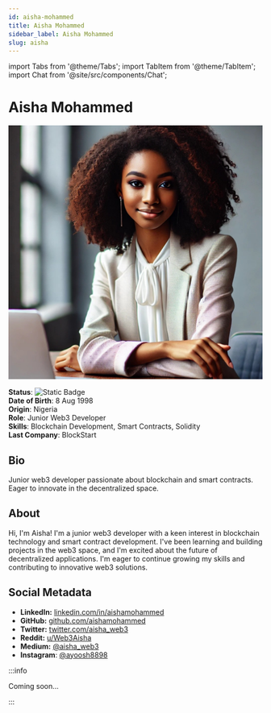 ```yaml
---
id: aisha-mohammed
title: Aisha Mohammed
sidebar_label: Aisha Mohammed
slug: aisha
---
```


import Tabs from '@theme/Tabs';
import TabItem from '@theme/TabItem';
import Chat from  '@site/src/components/Chat';

# Aisha Mohammed

<Tabs>
<TabItem value="overview" label="Overview" default>

<img src="/img/aisha-mohammed.jpeg" class="avatar__photo avatar__photo--xl margin-bottom--md" />

**Status**: ![Static Badge](https://img.shields.io/badge/Not%20Ready-no?color=ff0000)  
**Date of Birth**: 8 Aug 1998  
**Origin**: Nigeria  
**Role**: Junior Web3 Developer  
**Skills**: Blockchain Development, Smart Contracts, Solidity  
**Last Company**: BlockStart

## Bio

Junior web3 developer passionate about blockchain and smart contracts. Eager to innovate in the decentralized space.

## About

Hi, I'm Aisha! I'm a junior web3 developer with a keen interest in blockchain technology and smart contract development. I've been learning and building projects in the web3 space, and I'm excited about the future of decentralized applications. I'm eager to continue growing my skills and contributing to innovative web3 solutions.

## Social Metadata

- **LinkedIn:** [linkedin.com/in/aishamohammed](https://linkedin.com/in/aishamohammed)
- **GitHub:** [github.com/aishamohammed](https://github.com/aishamohammed)
- **Twitter:** [twitter.com/aisha_web3](https://twitter.com/aisha_web3)
- **Reddit:** [u/Web3Aisha](https://www.reddit.com/user/Web3Aisha)
- **Medium:** [@aisha_web3](https://medium.com/@aisha_web3)
- **Instagram**: [@ayoosh8898](https://instagram.com/ayoosh8898)

</TabItem>

<TabItem value="chat" label="Chat" default>

:::info

Coming soon...

:::

<Chat />

</TabItem>
</Tabs>
